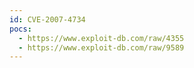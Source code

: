 ```yaml
---
id: CVE-2007-4734
pocs:
  - https://www.exploit-db.com/raw/4355
  - https://www.exploit-db.com/raw/9589
---
```

